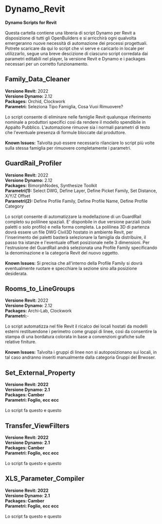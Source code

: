 # Dynamo_Revit
<B>Dynamo Scripts for Revit</B><BR/><BR/>
Questa cartella contiene una libreria di script Dynamo per Revit a disposizione di tutti gli OpenBuilders e si arricchirà ogni qualvolta emergeranno nuove necessità di automazione dei processi progettuali. Potrete scaricare da qui lo script che vi serve e caricarlo in locale per utilizzarlo, segue una breve descizione di ciascuno script corredata dai parametri editabili nel player, la versione Revit e Dynamo e i packages necessari per un corretto funzionamento.

<H2>Family_Data_Cleaner</H2>
<B>Versione Revit:</B> 2022<BR/>
<B>Versione Dynamo:</B> 2.12<BR/>
<B>Packages:</B> Orchid, Clockwork<BR/>
<B>Parametri:</B> Seleziona Tipo Famiglia, Cosa Vuoi Rimuovere?<BR/><BR/>
Lo script consente di eliminare nelle famiglie Revit qualunque riferimento nominale a produttori specifici così da rendere il modello spendibile in Appalto Pubblico. L'automazione rimuove sia i normali parametri di testo che l'eventuale presenza di formule bloccate dal produttore.<BR/><BR/>
<B>Known Issues:</B> Talvolta può essere necessario rilanciare lo script più volte sulla stessa famiglia per rimuovere completamente i parametri.<BR/>

<H2>GuardRail_Profiler</H2>
<B>Versione Revit:</B> 2022<BR/>
<B>Versione Dynamo:</B> 2.12<BR/>
<B>Packages:</B> BimorphNodes, Synthesize Toolkit<BR/>
<B>Parametri(1):</B> Select DWG, Define Layer, Define Picket Family, Set Distance, X/Y/Z Offset<BR/>
<B>Parametri(2):</B> Define Profile Family, Define Profile Name, Define Profile Category<BR/><BR/>
Lo script consente di automatizzare la modellazione di un GuardRail completo su polilinee spaziali. E' disponbile in due versione parziali (solo paletti o solo profilo) e nella forma completa. La polilinea 3D di partenza dovrà essere un file DWG Civil3D hostato in ambiente Revit, per l'inserimento dei paletti basterà selezionare la famiglia da distribuire, il passo tra istanze e l'eventuale offset posizionale nelle 3 dimensioni. Per l'estrusione del GuardRail andrà selezionata una Profile Family specificando la denominazione e la categoria Revit del nuovo oggetto.<BR/><BR/>
<B>Known Issues:</B> Si precisa che all'interno della Profile Family si dovrà eventualmente ruotare e specchiare la sezione sino alla posizione desiderata.<BR/>

<H2>Rooms_to_LineGroups</H2>
<B>Versione Revit:</B> 2022<BR/>
<B>Versione Dynamo:</B> 2.12<BR/>
<B>Packages:</B> Archi-Lab, Clockwork<BR/>
<B>Parametri:</B>-<BR/><BR/>
Lo script automatizza nel file Revit il ricalco dei locali hostati da modelli esterni restituendone i perimetro come gruppi di linee, così da consentire la stampa di una bordatura colorata in base a convenzioni grafiche sulle relative finiture.<BR/><BR/>
<B>Known Issues:</B> Talvolta i gruppi di linee non si autoposizionano sui locali, in tal caso andranno inseriti manualmente dalla categoria Gruppi del Brwoser.<BR/>

<H2>Set_External_Property</H2>
<B>Versione Revit: 2022</B><BR/>
<B>Versione Dynamo: 2.1</B><BR/>
<B>Packages: Camber</B><BR/>
<B>Parametri: Foglio, ecc ecc</B><BR/><BR/>
Lo script fa questo e questo

<H2>Transfer_ViewFilters</H2>
<B>Versione Revit: 2022</B><BR/>
<B>Versione Dynamo: 2.1</B><BR/>
<B>Packages: Camber</B><BR/>
<B>Parametri: Foglio, ecc ecc</B><BR/><BR/>
Lo script fa questo e questo

<H2>XLS_Parameter_Compiler</H2>
<B>Versione Revit: 2022</B><BR/>
<B>Versione Dynamo: 2.1</B><BR/>
<B>Packages: Camber</B><BR/>
<B>Parametri: Foglio, ecc ecc</B><BR/><BR/>
Lo script fa questo e questo
